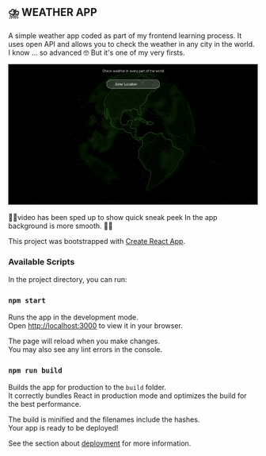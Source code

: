 

## ⛈️ WEATHER APP
A simple weather app coded as part of my frontend learning process.
It uses open API and allows you to check the weather in any city in the world.
I know ... so advanced 🤓
But it's one of my very firsts.


![Gif](src/assets/gif.gif)

 ☝🏼video has been sped up to show quick sneak peek In the app background is more smooth. 🕴🏼


This project was bootstrapped with [Create React App](https://github.com/facebook/create-react-app).
### Available Scripts

In the project directory, you can run:

### `npm start`

Runs the app in the development mode.\
Open [http://localhost:3000](http://localhost:3000) to view it in your browser.

The page will reload when you make changes.\
You may also see any lint errors in the console.

### `npm run build`

Builds the app for production to the `build` folder.\
It correctly bundles React in production mode and optimizes the build for the best performance.

The build is minified and the filenames include the hashes.\
Your app is ready to be deployed!

See the section about [deployment](https://facebook.github.io/create-react-app/docs/deployment) for more information.

